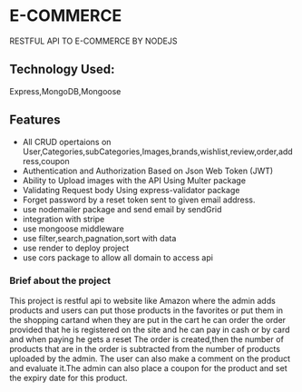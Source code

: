 # E-COMMERCE
RESTFUL API TO E-COMMERCE BY NODEJS
## Technology Used:
Express,MongoDB,Mongoose

## Features
<ul>
<li>All CRUD opertaions on User,Categories,subCategories,Images,brands,wishlist,review,order,address,coupon</li>
<li>Authentication and Authorization Based on Json Web Token (JWT)</li>
<li>Ability to Upload images with the API Using Multer package </li>
<li>Validating Request body Using express-validator package</li>
<li>Forget password by a reset token sent to given email address.</li>
<li>use nodemailer package and send email by sendGrid</li>
<li> integration with stripe</li>
<li>use mongoose middleware</li>
<li>use filter,search,pagnation,sort with data</li>
<li>use render to deploy project</li>
<li>use cors package to allow all domain to access api</li>
</ul>

### Brief about the project
<p>
This project is restful api to website like Amazon where the admin adds products and users can put those products in the favorites or put them in the shopping cartand when they are put in the cart he can order the order provided that he is registered on the site and he can pay in cash or by card and 
when paying he gets a reset The order is created,then the number of products that are in the order is subtracted from the number of products uploaded by the admin. The user can also make a comment on the product and evaluate it.The admin can also place a coupon for the product and set the expiry date for this product.
</p>
